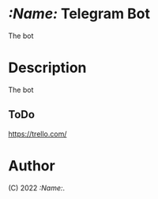 # *:Name:* Telegram Bot
The bot 


# Description
The bot 

## ToDo
https://trello.com/


# Author
(C) 2022 *:Name:*.